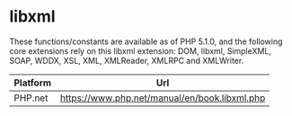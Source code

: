 # libxml

These functions/constants are available as of PHP 5.1.0, and the following core extensions rely on this libxml extension: DOM, libxml, SimpleXML, SOAP, WDDX, XSL, XML, XMLReader, XMLRPC and XMLWriter.

| Platform | Url                                                              |
|----------|------------------------------------------------------------------|
| PHP.net  | https://www.php.net/manual/en/book.libxml.php                    |
